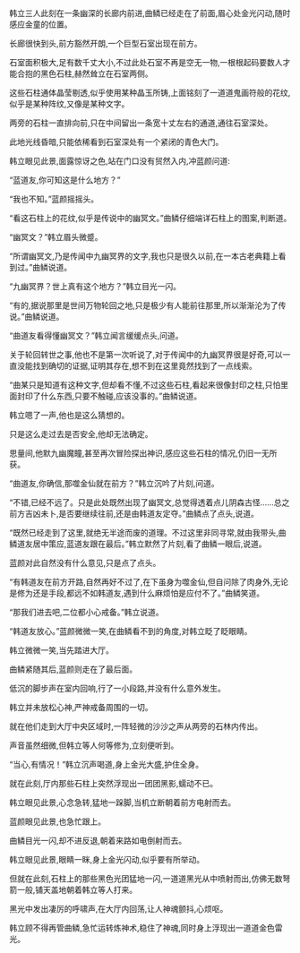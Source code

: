 
韩立三人此刻在一条幽深的长廊内前进,曲鳞已经走在了前面,眉心处金光闪动,随时感应金童的位置。

长廊很快到头,前方豁然开朗,一个巨型石室出现在前方。

石室面积极大,足有数千丈大小,不过此处石室不再是空无一物,一根根起码要数人才能合抱的黑色石柱,赫然耸立在石室两侧。

这些石柱通体晶莹剔透,似乎使用某种晶玉所铸,上面铭刻了一道道鬼画符般的花纹,似乎是某种阵纹,又像是某种文字。

两旁的石柱一直排向前,只在中间留出一条宽十丈左右的通道,通往石室深处。

此地光线昏暗,只能依稀看到石室深处有一个紧闭的青色大门。

韩立眼见此景,面露惊讶之色,站在门口没有贸然入内,冲蓝颜问道:

“蓝道友,你可知这是什么地方？”

“我也不知。”蓝颜摇摇头。

“看这石柱上的花纹,似乎是传说中的幽冥文。”曲鳞仔细端详石柱上的图案,判断道。

“幽冥文？”韩立眉头微蹙。

“所谓幽冥文,乃是传闻中九幽冥界的文字,我也只是很久以前,在一本古老典籍上看到过。”曲鳞说道。

“九幽冥界？世上真有这个地方？”韩立目光一闪。

“有的,据说那里是世间万物轮回之地,只是极少有人能前往那里,所以渐渐沦为了传说。”曲鳞说道。

“曲道友看得懂幽冥文？”韩立闻言缓缓点头,问道。

关于轮回转世之事,他也不是第一次听说了,对于传闻中的九幽冥界很是好奇,可以一直没能找到确切的证据,证明其存在,想不到在这里竟然找到了一点线索。

“曲某只是知道有这种文字,但却看不懂,不过这些石柱,看起来很像封印之柱,只怕里面封印了什么东西,只要不触碰,应该没事的。”曲鳞说道。

韩立嗯了一声,他也是这么猜想的。

只是这么走过去是否安全,他却无法确定。

思量间,他默九幽魔瞳,甚至再次冒险探出神识,感应这些石柱的情况,仍旧一无所获。

“曲道友,你确信,那噬金仙就在前方？”韩立沉吟了片刻,问道。

“不错,已经不远了。只是此处既然出现了幽冥文,总觉得透着点儿阴森古怪……总之前方吉凶未卜,是否要继续往前,还是由韩道友定夺。”曲鳞点了点头,说道。

“既然已经走到了这里,就绝无半途而废的道理。不过这里非同寻常,就由我带头,曲鳞道友居中策应,蓝道友跟在最后。”韩立默然了片刻,看了曲鳞一眼后,说道。

蓝颜对此自然没有什么意见,只是点了点头。

“有韩道友在前方开路,自然再好不过了,在下虽身为噬金仙,但自问除了肉身外,无论是修为还是手段,都远不如韩道友,遇到什么麻烦怕是应付不了。”曲鳞笑道。

“那我们进去吧,二位都小心戒备。”韩立说道。

“韩道友放心。”蓝颜微微一笑,在曲鳞看不到的角度,对韩立眨了眨眼睛。

韩立微微一笑,当先踏进大厅。

曲鳞紧随其后,蓝颜则走在了最后面。

低沉的脚步声在室内回响,行了一小段路,并没有什么意外发生。

韩立并未放松心神,严神戒备周围的一切。

就在他们走到大厅中央区域时,一阵轻微的沙沙之声从两旁的石林内传出。

声音虽然细微,但韩立等人何等修为,立刻便听到。

“当心,有情况！”韩立沉声喝道,身上金光大盛,护住全身。

就在此刻,厅内那些石柱上突然浮现出一团团黑影,蠕动不已。

韩立眼见此景,心念急转,猛地一跺脚,当机立断朝着前方电射而去。

蓝颜眼见此景,也急忙跟上。

曲鳞目光一闪,却不进反退,朝着来路如电倒射而去。

韩立眼见此景,眼睛一眯,身上金光闪动,似乎要有所举动。

但就在此刻,石柱上的那些黑色光团猛地一闪,一道道黑光从中喷射而出,仿佛无数弩箭一般,铺天盖地朝着韩立等人打来。

黑光中发出凄厉的呼啸声,在大厅内回荡,让人神魂颤抖,心烦呕。

韩立顾不得再管曲鳞,急忙运转炼神术,稳住了神魂,同时身上浮现出一道道金色雷光。